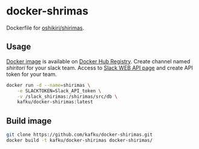 # docker-shrimas
Dockerfile for [oshikiri/shirimas](https://github.com/oshikiri/shirimas).

## Usage
[Docker image](https://registry.hub.docker.com/u/kafku/docker-shirimas/) is available on [Docker Hub Registry](https://registry.hub.docker.com/).
Create channel named _shiritori_ for your slack team.
Access to [Slack WEB API page](https://api.slack.com/web) and create API token for your team.

```sh
docker run -d --name=shirimas \
    -e SLACKTOKEN=Slack_API_token \
	-v /slack_shirimas:/shirimas/src/db \
	kafku/docker-shirimas:latest
```

## Build image
```sh
git clone https://github.com/kafku/docker-shirimas.git
docker build -t kafku/docker-shirimas docker-shirimas/
```




